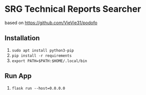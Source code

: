 # SRG Technical Reports Searcher

based on https://github.com/VieVie31/podofo

## Installation

1. `sudo apt install python3-pip`
2. `pip install -r requirements`
3. `export PATH=$PATH:$HOME/.local/bin`

## Run App

1. `flask run --host=0.0.0.0`


